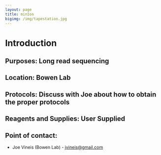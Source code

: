 ```yaml
---
layout: page
title: minIon
bigimg: /img/tapestation.jpg
---
```

# Introduction

## Purposes: Long read sequencing   

## Location: Bowen Lab

## Protocols: Discuss with Joe about how to obtain the proper protocols

## Reagents and Supplies: User Supplied

## Point of contact: 
- Joe Vineis (Bowen Lab) - jvineis@gmail.com

